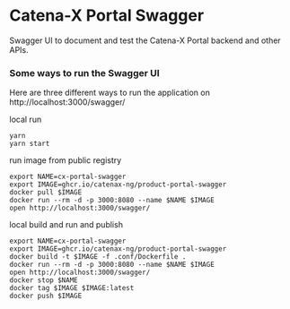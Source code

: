 # Catena-X Portal Swagger

Swagger UI to document and test the Catena-X Portal backend and other APIs.


### Some ways to run the Swagger UI

Here are three different ways to run the application on http://localhost:3000/swagger/

local run

    yarn
    yarn start


run image from public registry

    export NAME=cx-portal-swagger
    export IMAGE=ghcr.io/catenax-ng/product-portal-swagger
    docker pull $IMAGE
    docker run --rm -d -p 3000:8080 --name $NAME $IMAGE
    open http://localhost:3000/swagger/


local build and run and publish

    export NAME=cx-portal-swagger
    export IMAGE=ghcr.io/catenax-ng/product-portal-swagger
    docker build -t $IMAGE -f .conf/Dockerfile .
    docker run --rm -d -p 3000:8080 --name $NAME $IMAGE
    open http://localhost:3000/swagger/
    docker stop $NAME
    docker tag $IMAGE $IMAGE:latest
    docker push $IMAGE
